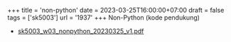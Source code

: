 +++
title = 'non-python'
date = 2023-03-25T16:00:00+07:00
draft = false
tags = ['sk5003']
url = '1937'
+++
Non-Python (kode pendukung)
<!--more-->

+ [sk5003_w03_nonpython_20230325_v1.pdf](https://zenodo.org/doi/10.5281/zenodo.7768763)
